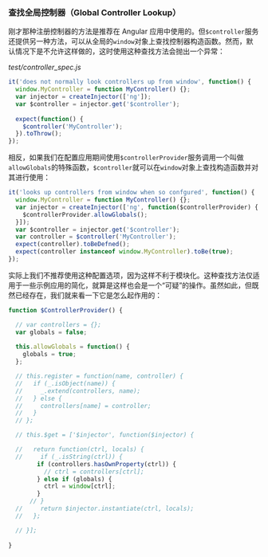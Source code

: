 ### 查找全局控制器（Global Controller Lookup）

刚才那种注册控制器的方法是推荐在 Angular 应用中使用的。但`$controller`服务还提供另一种方法，可以从全局的`window`对象上查找控制器构造函数。然而，默认情况下是不允许这样做的，这时使用这种查找方法会抛出一个异常：

_test/controller_spec.js_

```js
it('does not normally look controllers up from window', function() {
  window.MyController = function MyController() {};
  var injector = createInjector(['ng']);
  var $controller = injector.get('$controller');
  
  expect(function() {
    $controller('MyController');
  }).toThrow();
});
```

相反，如果我们在配置应用期间使用`$controllerProvider`服务调用一个叫做`allowGlobals`的特殊函数，`$controller`就可以在`window`对象上查找构造函数并对其进行使用：

```js
it('looks up controllers from window when so confgured', function() {
  window.MyController = function MyController() {};
  var injector = createInjector(['ng', function($controllerProvider) {
    $controllerProvider.allowGlobals();
  }]);
  var $controller = injector.get('$controller');
  var controller = $controller('MyController');
  expect(controller).toBeDefned();
  expect(controller instanceof window.MyController).toBe(true);
});
```

实际上我们不推荐使用这种配置选项，因为这样不利于模块化。这种查找方法仅适用于一些示例应用的简化，就算是这样也会是一个“可疑”的操作。虽然如此，但既然已经存在，我们就来看一下它是怎么起作用的：

```js
function $ControllerProvider() {

  // var controllers = {};
  var globals = false;
  
  this.allowGlobals = function() {
    globals = true;
  };

  // this.register = function(name, controller) {
  //   if (_.isObject(name)) {
  //     _.extend(controllers, name);
  //   } else {
  //     controllers[name] = controller;
  //   }
  // };

  // this.$get = ['$injector', function($injector) {

  //   return function(ctrl, locals) {
  //     if (_.isString(ctrl)) {
        if (controllers.hasOwnProperty(ctrl)) {
          // ctrl = controllers[ctrl];
        } else if (globals) {
          ctrl = window[ctrl];
        }
      // }
  //     return $injector.instantiate(ctrl, locals);
  //   };

  // }];
  
}
```